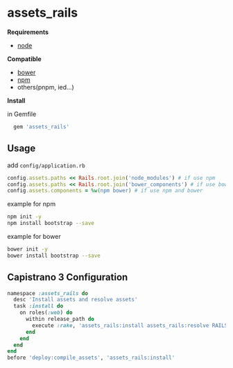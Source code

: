# assets_rails

**Requirements**

- [node](http://nodejs.org)

**Compatible**
- [bower](https://github.com/bower/bower)
- [npm](https://www.npmjs.com)
- others(pnpm, ied...)

**Install**

in Gemfile

```ruby
  gem 'assets_rails'
```

## Usage

add `config/application.rb`
```ruby
config.assets.paths << Rails.root.join('node_modules') # if use npm
config.assets.paths << Rails.root.join('bower_components') # if use bower
config.assets.components = %w(npm bower) # if use npm and bower
```

example for npm
```sh
npm init -y
npm install bootstrap --save
```

example for bower
```sh
bower init -y
bower install bootstrap --save
```

## Capistrano 3 Configuration

```ruby
namespace :assets_rails do
  desc 'Install assets and resolve assets'
  task :install do
    on roles(:web) do
      within release_path do
        execute :rake, 'assets_rails:install assets_rails:resolve RAILS_ENV=production'
      end
    end
  end
end
before 'deploy:compile_assets', 'assets_rails:install'
```
